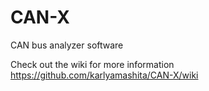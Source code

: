 # CAN-X
CAN bus analyzer software


Check out the wiki for more information https://github.com/karlyamashita/CAN-X/wiki

